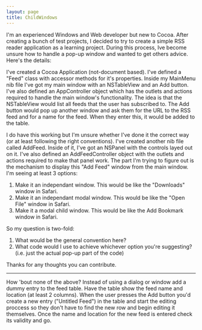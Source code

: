 ```yaml
---
layout: page
title: ChildWindows
---
```


I'm an experienced Windows and Web developer but new to Cocoa. After creating a bunch of test projects, I decided to try to create a simple RSS reader application as a learning project. During this process, Ive become unsure how to handle a pop-up window and wanted to get others advice. Here's the details:

I've created a Cocoa Application (not-document based). I've defined a "Feed" class with accessor methods for it's properties. Inside my MainMenu nib file I've got my main window with an NSTableView and an Add button. I've also defined an AppController object which has the outlets and actions required to handle the main window's functionality. The idea is that the NSTableView would list all feeds that the user has subscribed to. The Add button would pop up another window and ask them for the URL to the RSS feed and for a name for the feed. When they enter this, it would be added to the table. 

I do have this working but I'm unsure whether I've done it the correct way (or at least following the right conventions). I've created another nib file called AddFeed. Inside of it, I've got an NSPanel with the controls layed out on it. I've also defined an AddFeedController object with the outlets and actions required to make that panel work. The part I'm trying to figure out is the mechanism to display this "Add Feed" window from the main window. I'm seeing at least 3 options:

1) Make it an independant window. This would be like the "Downloads" window in Safari.
2) Make it an independant modal window. This would be like the "Open File" window in Safari.
3) Make it a modal child window. This would be like the Add Bookmark window in Safari.

So my question is two-fold:
1) What would be the general convention here?
2) What code would I use to achieve whichever option you're suggesting? (i.e. just the actual pop-up part of the code)

Thanks for any thoughts you can contribute.

----

How 'bout none of the above? Instead of using a dialog or window add a dummy entry to the feed table. Have the table show the feed name and location (at least 2 columns). When the user presses the Add button you'd create a new entry ("Untitled Feed") in the table and start the editing proccess so they don't have to find the new row and begin editing it themselves. Once the name and location for the new feed is entered check its validity and go.

